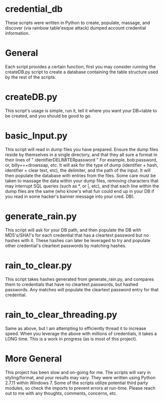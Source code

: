 # credential_db
These scripts were written in Python to create, populate, massage, and discover (via rainbow table'esque attack) dumped account credential information.

# General
Each script provides a certain function, first you may consider running the createDB.py script to create a database containing the table structure used by the rest of the scripts.

# createDB.py
This script's usage is simple, run it, tell it where you want your DB+table to be created, and you should be good to go.

# basic_Input.py
This script will read in dump files you have prepared. Ensure the dump files reside by themselves in a single directory, and that they all sure a format in their lines of " identifierDELIMITERpassword " For example, bob:password, or, billy+++drowssap, etc. It will ask for the type of dump (identifier + hash, identifier + clear text, etc), the delimiter, and the path of the input. It will then populate the database with entries from the files. Some care must be taken to massage the data within your dump files, removing characters that may interrupt SQL queries (such as *, or |, etc), and that each line within the dump files are the same (who know's what fun could end up in your DB if you read in some hacker's banner message into your cred. DB).

# generate_rain.py
This script will ask for your DB path, and then populate the DB with MD5's/SHA1's for each credential that has a cleartext password but no hashes with it. These hashes can later be leveraged to try and populate other credential's cleartext passwords by matching hashes.

# rain_to_clear.py
This script takes hashes generated from generate_rain.py, and compares them to credentials that have no cleartext passwords, but hashed passwords. Any matches will populate the cleartext password entry for that credential.

# rain_to_clear_threading.py
Same as above, but I am attempting to efficiently thread it to increase speed. When you leverage the above with millions of credentials, it takes a LONG time. This is a work in progress (as is most of this project).

# More General
This project has been slow and on-going for me. The scripts will vary in styling/format, and your results may vary. They were written using Python 2.7.11 within Windows 7. Some of the scripts utilize potential third party modules, so check the imports to prevent errors at run-time. Please reach out to me with any thoughts, comments, concerns, etc.
